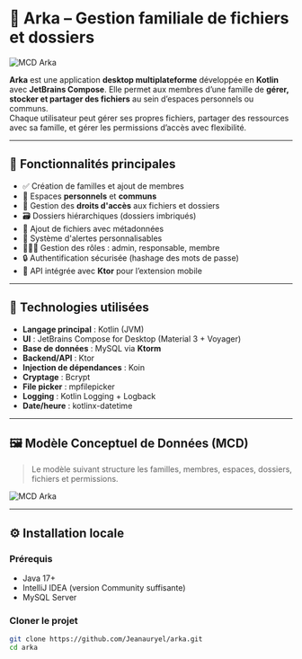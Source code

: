 # 📁 Arka – Gestion familiale de fichiers et dossiers

![MCD Arka](./arka_desktop.png)

**Arka** est une application **desktop multiplateforme** développée en **Kotlin** avec **JetBrains Compose**. Elle permet aux membres d’une famille de **gérer, stocker et partager des fichiers** au sein d’espaces personnels ou communs.  
Chaque utilisateur peut gérer ses propres fichiers, partager des ressources avec sa famille, et gérer les permissions d’accès avec flexibilité.

---

## 🚀 Fonctionnalités principales

- ✅ Création de familles et ajout de membres
- 📂 Espaces **personnels** et **communs**
- 🔐 Gestion des **droits d'accès** aux fichiers et dossiers
- 🗃️ Dossiers hiérarchiques (dossiers imbriqués)
- 📎 Ajout de fichiers avec métadonnées
- 📅 Système d'alertes personnalisables
- 🧑‍🤝‍🧑 Gestion des rôles : admin, responsable, membre
- 🔒 Authentification sécurisée (hashage des mots de passe)
- 🔁 API intégrée avec **Ktor** pour l’extension mobile

---

## 🧱 Technologies utilisées

- **Langage principal** : Kotlin (JVM)
- **UI** : JetBrains Compose for Desktop (Material 3 + Voyager)
- **Base de données** : MySQL via **Ktorm**
- **Backend/API** : Ktor
- **Injection de dépendances** : Koin
- **Cryptage** : Bcrypt
- **File picker** : mpfilepicker
- **Logging** : Kotlin Logging + Logback
- **Date/heure** : kotlinx-datetime

---

## 🖼️ Modèle Conceptuel de Données (MCD)

> Le modèle suivant structure les familles, membres, espaces, dossiers, fichiers et permissions.

![MCD Arka](./arka_desktop.png)

---

## ⚙️ Installation locale

### Prérequis

- Java 17+
- IntelliJ IDEA (version Community suffisante)
- MySQL Server

### Cloner le projet

```bash
git clone https://github.com/Jeanauryel/arka.git
cd arka
